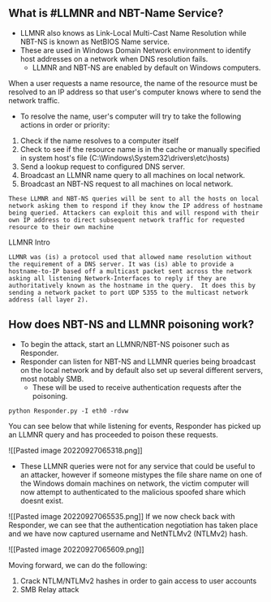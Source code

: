 ## What is #LLMNR and NBT-Name Service?
- LLMNR also knows as Link-Local Multi-Cast Name Resolution while NBT-NS is known as NetBIOS Name service.
- These are used in Windows Domain Network environment to identify host addresses on a network when DNS resolution fails.
	- LLMNR and NBT-NS are enabled by default on Windows computers.


When a user requests a name resource, the name of the resource must be resolved to an IP address so that user's computer knows where to send the network traffic.

- To resolve the name, user's computer will try to take the following actions in order or priority:
1. Check if the name resolves to a computer itself
2. Check to see if the resource name is in the cache or manually specified in system host's file (C:\\Windows\\System32\\drivers\\etc\\hosts)
3. Send a lookup request to configured DNS server.
4. Broadcast an LLMNR name query to all machines on local network.
5. Broadcast an NBT-NS request to all machines on local network.

`These LLMNR and NBT-NS queries will be sent to all the hosts on local network asking them to respond if they know the IP address of hostname being queried. Attackers can exploit this and will respond with their own IP address to direct subsequent network traffic for requested resource to their own machine`

LLMNR Intro
```
LLMNR was (is) a protocol used that allowed name resolution without the requirement of a DNS server. It was (is) able to provide a hostname-to-IP based off a multicast packet sent across the network asking all listening Network-Interfaces to reply if they are authoritatively known as the hostname in the query.  It does this by sending a network packet to port UDP 5355 to the multicast network address (all layer 2).
```


## How does NBT-NS and LLMNR poisoning work?
- To begin the attack, start an LLMNR/NBT-NS poisoner such as Responder.
- Responder can listen for NBT-NS and LLMNR queries being broadcast on the local network and by default also set up several different servers, most notably SMB.
	- These will be used to receive authentication requests after the poisoning.

```
python Responder.py -I eth0 -rdvw
```

You can see below that while listening for events, Responder has picked up an LLMNR query and has proceeded to poison these requests.

![[Pasted image 20220927065318.png]]
- These LLMNR queries were not for any service that could be useful to an attacker, however if someone mistypes the file share name on one of the Windows domain machines on network, the victim computer will now attempt to authenticated to the malicious spoofed share which doesnt exist.

![[Pasted image 20220927065535.png]]
If we now check back with Responder, we can see that the authentication negotiation has taken place and we have now captured username and NetNTLMv2 (NTLMv2) hash.

![[Pasted image 20220927065609.png]]

Moving forward, we can do the following:
1. Crack NTLM/NTLMv2 hashes in order to gain access to user accounts
2. SMB Relay attack 